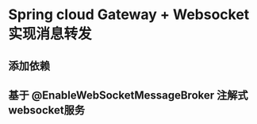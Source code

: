 # Spring cloud Gateway + Websocket 实现消息转发
## 添加依赖

## 基于 @EnableWebSocketMessageBroker 注解式 websocket服务
